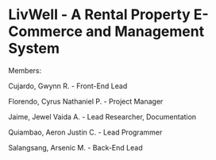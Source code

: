 # LivWell - A Rental Property E-Commerce and Management System

Members:

Cujardo, Gwynn R. - Front-End Lead

Florendo, Cyrus Nathaniel P. - Project Manager

Jaime, Jewel Vaida A. - Lead Researcher, Documentation

Quiambao, Aeron Justin C. - Lead Programmer

Salangsang, Arsenic M. - Back-End Lead
